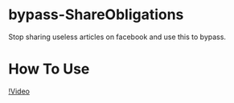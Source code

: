 # bypass-ShareObligations
Stop sharing useless articles on facebook and use this to bypass.

# How To Use
[!Video](https://www.youtube.com/watch?v=A-UhaFdGcGM)
